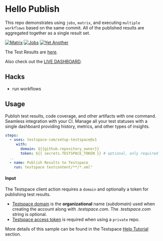 # Hello Publish
This repo demonstrates using `jobs`, `matrix`, and executing `multiple workflows` based on the same commit. All of the published results are aggregated together as a single result set.

[![Matrix](https://github.com/testspace-com/hello.publish/actions/workflows/matrix.yml/badge.svg)](https://github.com/testspace-com/hello.publish/actions/workflows/matrix.yml) [![Jobs ](https://github.com/testspace-com/hello.publish/actions/workflows/jobs.yml/badge.svg)](https://github.com/testspace-com/hello.publish/actions/workflows/jobs.yml) [![Yet Another ](https://github.com/testspace-com/hello.publish/actions/workflows/yetanother.yml/badge.svg)](https://github.com/testspace-com/hello.publish/actions/workflows/yetanother.yml)

The Test Results are [here](http://testspace-com.testspace.com/projects/testspace-com:hello.publish/spaces/main). 

Also check out the [LIVE DASHBOARD](https://demo.testspace.com). 

## Hacks
- run workflows

## Usage
Publish test results, code coverage, and other artifacts with one command. Seamless integration with your CI. Manage all your test statuses with a single dashboard providing history, metrics, and other types of insights. 

 ```yml
 steps:
   - uses: testspace-com/setup-testspace@v1
      with:
        domain: ${{github.repository_owner}}
        token: ${{ secrets.TESTSPACE_TOKEN }} # optional, only required for private repos
   ..
   - name: Publish Results to Testspace
     run: testspace testcontent/**/*.xml"
```

#### Input
The Testspace client action requires a `domain` and optionally a token for publishing test results.

* [Testspace domain](https://help.testspace.com/dashboard/admin-signup#github) is the **organizational** name (*subdomain*) used when creating the account along with *.testspace.com*. The *.testspace.com* string is optional. 
* [Testspace access token](https://help.testspace.com/dashboard/admin-user#account) is required when using a `private` repo. 

More details of this sample can be found in the Testspace [Help Tutorial](https://help.testspace.com/tutorial/setup) section.
